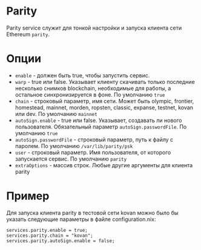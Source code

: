 # Parity

Parity service служит для тонкой настройки и запуска клиента сети Ethereum `parity`.

# Опции

* `enable` - должен быть true, чтобы запустить сервис.
* `warp` - true или false. Указывает клиенту скачивать только последние несколько снимков blockchain, необходимые для работы, а остальное синхронизируется в фоне. По умолчанию `true`
* `chain` - строковый параметр, имя сети. Может быть olympic, frontier, homestead, mainnet, morden, ropsten, classic, expanse, testnet, kovan или dev. По умолчанию `mainnet`
* `autoSign.enable` - true или false. Указывает, создавать ли нового пользователя. Обязательный параметр `autoSign.passwordFile`. По умолчанию `true`
* `autoSign.passwordFile` - строковый параметр, путь к файлу с паролем. По умолчанию `/var/lib/parity/psk`
* `user` - строковый параметр. Имя пользователя, от которого запускается сервис. По умолчанию `parity`
* `extraOptions` - массив строк. Любые другие аргументы для клиента parity

# Пример

Для запуска клиента parity в тестовой сети kovan можно было бы указать следующие параметры в файле configuration.nix:

```
services.parity.enable = true;
services.parity.chain = "kovan";
services.parity.autoSign.enable = false;
```
